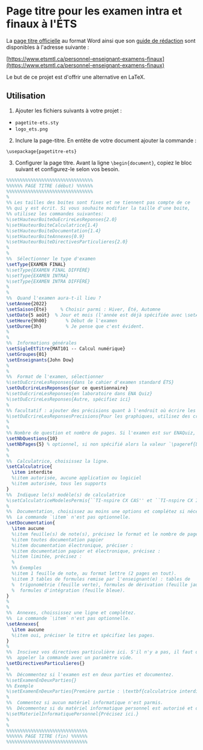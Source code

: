 # Page titre pour les examen intra et finaux à l'ÉTS


La [page titre officielle](https://www.etsmtl.ca/docs/personnel-enseignant-examens-finaux/documents/page-titre) au format Word ainsi que son [guide de rédaction](https://www.etsmtl.ca/docs/personnel-enseignant-examens-finaux/documents/Explications-de-la-page-titre) sont disponibles à l'adresse suivante :

[https://www.etsmtl.ca/personnel-enseignant-examens-finaux](https://www.etsmtl.ca/personnel-enseignant-examens-finaux)

Le but de ce projet est d'offrir une alternative en LaTeX.

## Utilisation

1. Ajouter les fichiers suivants à votre projet :
 - `pagetite-ets.sty`
 - `logo_ets.png`

2. Inclure la page-titre. En entête de votre document ajouter la commande :
```
\usepackage{pagetitre-ets}
```

3. Configurer la page titre. Avant la ligne `\begin{document}`, copiez le bloc
   suivant et configurez-le selon vos besoin.
```latex
%%%%%%%%%%%%%%%%%%%%%%%%%%%%%%%%
%%%%%% PAGE TITRE (début) %%%%%%
%%%%%%%%%%%%%%%%%%%%%%%%%%%%%%%%
%
%% Les tailles des boites sont fixes et ne tiennent pas compte de ce
%% qui y est écrit. Si vous souhaite modifier la taille d'une boite, 
%% utilisez les commandes suivantes:
%\setHauteurBoiteOuEcrireLesReponses{2.0}
%\setHauteurBoiteCalculatrice{1.4}
%\setHauteurBoiteDocumentation{1.4}
%\setHauteurBoiteAnnexes{0.9}
%\setHauteurBoiteDirectivesParticulieres{2.0}
%
%
%%  Sélectionner le type d'examen
\setType{EXAMEN FINAL}
%\setType{EXAMEN FINAL DIFFÉRÉ}
%\setType{EXAMEN INTRA}
%\setType{EXAMEN INTRA DIFFÉRÉ}
%
%
%%  Quand l'examen aura-t-il lieu ?
\setAnnee{2022}
\setSaison{Été}     % Choisir parmi : Hiver, Été, Automne
\setDate{5 août}  % Jour et mois (l'année est déjà spécifiée avec \setAnnee)
\setHeure{9h00}       % Début de l'examen
\setDuree{3h}         % Je pense que c'est évident.
%
%
%%  Informations générales
\setSigleEtTitre{MAT101 -- Calcul numérique}
\setGroupes{01}
\setEnseignants{John Dow}
%
%
%%  Format de l'examen, sélectionner
%\setOuEcrireLesReponses{dans le cahier d'examen standard ÉTS}
\setOuEcrireLesReponses{sur ce questionnaire}
%\setOuEcrireLesReponses{en laboratoire dans ENA Quiz}
%\setOuEcrireLesReponses{Autre, spécifiez ici}
%
%% facultatif : ajouter des précisions quant à l'endroit où écrire les réponses
%\setOuEcrireLesReponsesPrecisions{Pour les graphiques, utilisez des crayons de couleur.}
%
%
%% Nombre de question et nombre de pages. Si l'examen est sur ENAQuiz, il faut
\setNbQuestions{10}
\setNbPages{5} % optionnel, si non spécifié alors la valeur `\pageref{LastPage}` est utilisée
%
%
%%  Calculatrice, choisissez la ligne.
\setCalculatrice{
  \item interdite
  %\item autorisée, aucune application ou logiciel
  %\item autorisée, tous les supports
}
%%  Indiquez le(s) modèle(s) de calculatrice
%\setCalculatriceModelesPermis{``TI-nspire CX CAS'' et ``TI-nspire CX II CAS''.}
%
%%  Documentation, choisissez au moins une options et complétez si nécessaire.
%%  La commande `\item` n'est pas optionnelle.
\setDocumentation{
  \item aucune
  %\item feuille(s) de note(s), précisez le format et le nombre de pages
  %\item toutes documentation papier
  %\item documentation électronique, préciser :
  %\item documentation papier et électronique, précisez :
  %\item limitée, précisez :
  %
  %% Exemples 
  %\item 1 feuille de note, au format lettre (2 pages en tout).
  %\item 3 tables de formules remise par l'enseignant(e) : tables de
  %  trigonométrie (feuille verte), formules de dérivation (feuille jaune),
  %  formules d'intégration (feuille bleue).
}
%
%
%%  Annexes, choississez une ligne et complétez.
%%  La commande `\item` n'est pas optionnelle.
\setAnnexes{
  \item aucune
  %\item oui, préciser le titre et spécifiez les pages.
}
%
%%  Inscivez vos directives particulière ici. S'il n'y a pas, il faut quand même
%%  appeler la commande avec un paramètre vide.
\setDirectivesParticulieres{}
%
%%  Décommentez si l'examen est en deux parties et documentez.
%\setExamenEnDeuxParties{}
%% Exemple
%\setExamenEnDeuxParties{Première partie : \textbf{calculatrice interdite}. Deuxième partie : calculatrice permise. La durée maximale accordée pour la première partie est de 50\% de la durée totale soit 1h30 pour une personne étudiante ayant droit à 3h00.}
%
%%  Commentez si aucun matériel informatique n'est parmis.
%%  Décommentez si du matériel informatique personnel est autorisé et documentez.
%\setMaterielInformatiquePersonnel{Précisez ici.}
%
%
%%%%%%%%%%%%%%%%%%%%%%%%%%%%%%
%%%%%% PAGE TITRE (fin) %%%%%%
%%%%%%%%%%%%%%%%%%%%%%%%%%%%%%
```





